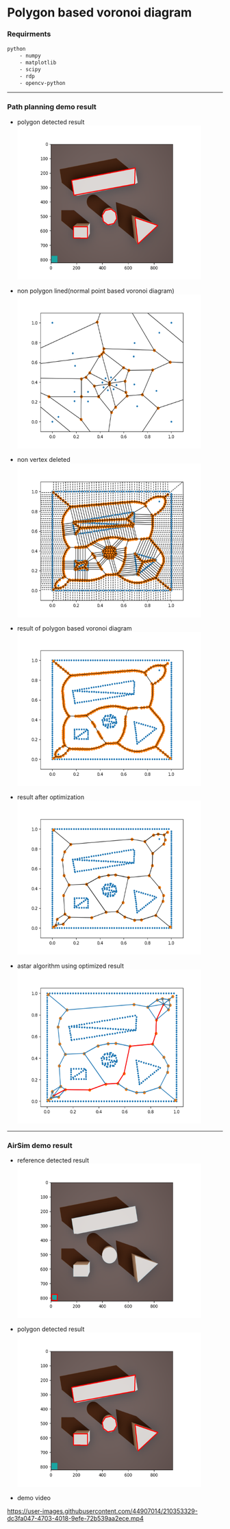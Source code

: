 # Polygon based voronoi diagram

### Requirments
~~~
python   
    - numpy  
    - matplotlib  
    - scipy  
    - rdp  
    - opencv-python  
~~~
-----  
  
### Path planning demo result
* polygon detected result  
  <img src="./result/polygon_detect_result.png" width="430px" height="360px">

* non polygon lined(normal point based voronoi diagram)  
  <img src="./result/non_lined_result.png" width="430px" height="360px">

* non vertex deleted  
  <img src="./result/non_deleted_result.png" width="430px" height="360px">

* result of polygon based voronoi diagram  
  <img src="./result/non_optimized_result.png" width="430px" height="360px">

* result after optimization  
  <img src="./result/optimized_result.png" width="430px" height="360px">

* astar algorithm using optimized result  
  <img src="./result/astar_result.png" width="430px" height="360px">
-----  
  
### AirSim demo result
* reference detected result  
  <img src="./result/reference_bound_detect_result.png" width="430px" height="360px">

* polygon detected result  
  <img src="./result/polygon_detect_result.png" width="430px" height="360px">
  
* demo video  

https://user-images.githubusercontent.com/44907014/210353329-dc3fa047-4703-4018-9efe-72b539aa2ece.mp4

